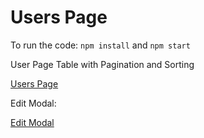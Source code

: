 # Users Page
To run the code:
` npm install ` and 
` npm start `         

User Page Table with Pagination and Sorting 

[Users Page](https://drive.google.com/file/d/1-u9vZtjktS1GJiCyhI1XnEN-IfVDhwbY/view?usp=drivesdk)

Edit Modal: 

[Edit Modal](https://drive.google.com/file/d/1-w0rwuJjP5pOfiAy3ORU6orFqdabdOM7/view?usp=drivesdk)
